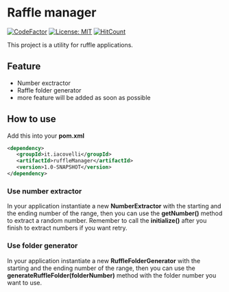 
# Raffle manager
[![CodeFactor](https://www.codefactor.io/repository/github/nico-iaco/raffle-manager/badge)](https://www.codefactor.io/repository/github/nico-iaco/raffle-manager)
[![License: MIT](https://img.shields.io/badge/License-MIT-yellow.svg)](https://opensource.org/licenses/MIT)
[![HitCount](http://hits.dwyl.com/nico-iaco/raffle-manager.svg)](http://hits.dwyl.com/nico-iaco/raffle-manager)

This project is a utility for ruffle applications.

## Feature
 - Number exctractor
 - Raffle folder generator
 - more feature will be added as soon as possible

 ## How to use
 Add this into your **pom.xml**
 ``` xml
 <dependency>
    <groupId>it.iacovelli</groupId>
    <artifactId>ruffleManager</artifactId>
    <version>1.0-SNAPSHOT</version>
</dependency>
```
### Use number extractor
In your application instantiate a new **NumberExtractor** with the starting and the ending number of the range, then you can use the
**getNumber()** method to extract a random number.
Remember to call the **initialize()** after you finish to extract numbers if you want retry.
### Use folder generator
In your application instantiate a new **RuffleFolderGenerator** with the starting and the ending number of the range, then you can use
the **generateRuffleFolder(folderNumber)** method with the folder number you want to use.
